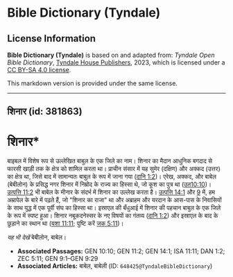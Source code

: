 # Bible Dictionary (Tyndale)

## License Information

**Bible Dictionary (Tyndale)** is based on and adapted from: _Tyndale Open Bible Dictionary_, [Tyndale House Publishers](https://tyndaleopenresources.com/), 2023, which is licensed under a [CC BY-SA 4.0 license](https://creativecommons.org/licenses/by-sa/4.0/legalcode.en).

This markdown version is provided under the same license.



--------------------------------

## शिनार (id: 381863)

शिनार\*
=======

बाइबल में विशेष रूप से उल्लेखित बाबुल के एक जिले का नाम। शिनार का मैदान आधुनिक बगदाद से फारसी खाड़ी तक के क्षेत्र को शामिल करता था। प्राचीन संसार में यह सुमेर (दक्षिण) और अक्कद (उत्तर) का क्षेत्र था, जिसे बाद में सामान्यतः बाबुल के रूप में जाना गया ([दानि 1:2](https://ref.ly/Dan1:2))। एरेख, अक्कद, और बाबेल (बेबीलोन) के प्रसिद्ध नगर शिनार में निम्रोद के राज्य का हिस्सा थे, जो कूश का पुत्र था ([उत10:10](https://ref.ly/Gen10:10))। [उत्पत्ति 11:2](https://ref.ly/Gen11:2) भी बाबेल के मीनार के संदर्भ में शिनार का उल्लेख करता है। [उत्पत्ति 14:1](https://ref.ly/Gen14:1) और [9](https://ref.ly/Gen9:1-Gen9:29) में, हम अम्रापेल के बारे में पढ़ते हैं, जो "शिनार का राजा" था और अब्राहम और यरदान के आस\-पास के निवासियों के साथ युद्ध में एक पूर्वी संघ का हिस्सा था। इस्राएल की बँधुआई में शिनार की पहचान बाबुल के एक जिले के रूप में स्पष्ट हुआ। शिनार नबूकदनेस्सर के नए विषयों का गंतव्य ([दानि 1:2](https://ref.ly/Dan1:2)) और इस्राएल के बाद के छुड़ाने का स्थान था ([यशा 11:11](https://ref.ly/Isa11:11); पुष्टि करें [जक 5:11](https://ref.ly/Zech5:11))।

*यह भी देखें* बेबीलोन, बाबेल।

* **Associated Passages:** GEN 10:10; GEN 11:2; GEN 14:1; ISA 11:11; DAN 1:2; ZEC 5:11; GEN 9:1–GEN 9:29
* **Associated Articles:** बाबेल, बाबेली (ID: `648425@TyndaleBibleDictionary`)

